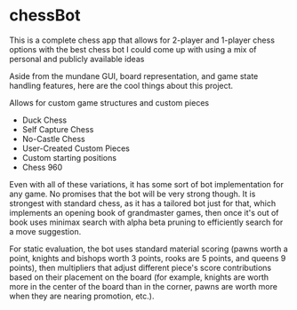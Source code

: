 # chessBot
This is a complete chess app that allows for 2-player and 1-player chess options with the best chess bot I could come up with using a mix of personal and publicly available ideas

Aside from the mundane GUI, board representation, and game state handling features, here are the cool things about this project.

Allows for custom game structures and custom pieces
 - Duck Chess
 - Self Capture Chess
 - No-Castle Chess
 - User-Created Custom Pieces
 - Custom starting positions
 - Chess 960

Even with all of these variations, it has some sort of bot implementation for any game.  No promises that the bot will be very strong though.
It is strongest with standard chess, as it has a tailored bot just for that, which implements an opening book of grandmaster games, then once it's out of book uses minimax search with alpha beta pruning to efficiently search for a move suggestion.

For static evaluation, the bot uses standard material scoring  (pawns worth a point, knights and bishops worth 3 points, rooks are 5 points, and queens 9 points), then multipliers that adjust different piece's score contributions based on their placement on the board (for example, knights are worth more in the center of the board than in the corner, pawns are worth more when they are nearing promotion, etc.).
